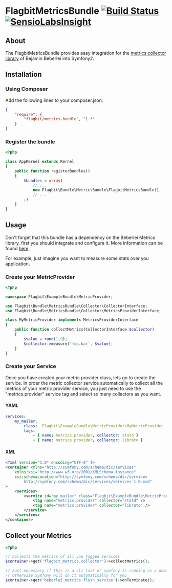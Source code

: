 # FlagbitMetricsBundle [![Build Status](https://travis-ci.org/Flagbit/FlagbitMetricsBundle.svg?branch=master)](https://travis-ci.org/Flagbit/FlagbitMetricsBundle) [![SensioLabsInsight](https://insight.sensiolabs.com/projects/fe3a2b65-3434-445c-a744-020e6612ec63/mini.png)](https://insight.sensiolabs.com/projects/fe3a2b65-3434-445c-a744-020e6612ec63)

## About

The FlagbitMetricsBundle provides easy integration for the [metrics collector library](https://github.com/beberlei/metrics) 
of Bejamin Beberlei into Symfony2.

## Installation

### Using Composer

Add the following lines to your composer.json:

```json
{
    "require": {
        "flagbit/metrics-bundle", "1.*"
    }
}
```

### Register the bundle

```php
<?php

class AppKernel extends Kernel
{
    public function registerBundles()
    {
        $bundles = array(
            // ...
            new Flagbit\Bundle\MetricsBundle\FlagbitMetricsBundle(),
            // ...
        ;)
    }
}
```

## Usage

Don't forget that this bundle has a dependency on the Beberlei Metrics library, first you should integrate and configure
 it. More information can be found [here](https://github.com/beberlei/metrics).

For example, just imagine you want to measure some stats over you application.

### Create your MetricProvider

```php
<?php

namespace Flagbit\ExampleBundle\MetricProvider;

use Flagbit\Bundle\MetricsBundle\Collector\CollectorInterface;
use Flagbit\Bundle\MetricsBundle\Collector\MetricsProviderInterface;

class MyMetricProvider implements MetricsProviderInterface
{
    public function collectMetrics(CollectorInterface $collector)
    {
        $value = rand(1,9);
        $collector->measure('foo.bar', $value);
    }
}
```

### Create your Service

Once you have created your metric provider class, lets go to create the service. In order the metric collector service 
automatically to collect all the metrics of your metric provider service, you just need to use the "metrics.provider" 
service tag and select so many collectors as you want.

#### YAML

```yml
services:
    my_mailer:
        class:  Flagbit\ExampleBundle\MetricProvider\MyMetricProvider
        tags:
            - { name: metrics.provider, collector: statd }
            - { name: metrics.provider, collector: librato }
```
#### XML

```xml
<?xml version="1.0" encoding="UTF-8" ?>
<container xmlns="http://symfony.com/schema/dic/services"
    xmlns:xsi="http://www.w3.org/2001/XMLSchema-instance"
    xsi:schemaLocation="http://symfony.com/schema/dic/services
        http://symfony.com/schema/dic/services/services-1.0.xsd"
>
    <services>
        <service id="my_mailer" class="Flagbit\ExampleBundle\MetricProvider\MyMetricProvider">
            <tag name="metrics.provider" collector="statd" />
            <tag name="metrics.provider" collector="librato" />
        </service>
    </services>
</container>
```

## Collect your Metrics

```php
<?php

// Collects the metrics of all you tagged services
$container->get('flagbit_metrics.collector')->collectMetrics();

// Just necessary if this is a cli task or symfony is running as a daemon
// Otherwise Symfony will do it automatically for you 
$container->get('beberlei_metrics.flush_service')->onTerminate();
```

